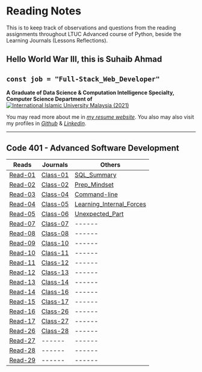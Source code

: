 # Reading Notes

This is to keep track of observations and questions from the reading assignments throughout LTUC Advanced course of Python, beside the Learning Journals (Lessons Reflections).

## Hello World War III, this is Suhaib Ahmad

## `const job = "Full-Stack_Web_Developer"`

**A Graduate of Data Science & Computation Intelligence Specialty, Computer Science Department of** [![International Islamic University Malaysia (2021)](https://upload.wikimedia.org/wikipedia/commons/f/f7/IIUM_Logo_.svg)](https://iium.edu.my)

You may read more about me in *[my resume website](https://suhaib.dev)*. You also may also visit my profiles in *[Github](https://github.com/makkahwi/)* & *[Linkedin](https://www.linkedin.com/in/makkahwi/)*.

---

## Code 401 - Advanced Software Development

| Reads     | Journals  | Others                     |
| --------- | --------- | -------------------------- |
| [Read-01](/Read-01/README.md) | [Class-01](/Class-01/README.md) | [SQL_Summary](/SQL/README.md) |
| [Read-02](/Read-02/README.md) | [Class-02](/Class-02/README.md) | [Prep_Mindset](/Prep_Mindset/README.md) |
| [Read-03](/Read-03/README.md) | [Class-04](/Class-04/README.md) | [Command-line](/Command-line/README.md) |
| [Read-04](/Read-04/README.md) | [Class-05](/Class-05/README.md) | [Learning_Internal_Forces](/Learning_Forces/README.md) |
| [Read-05](/Read-05/README.md) | [Class-06](/Class-06/README.md) | [Unexpected_Part](/Unexpected_Part/README.md) |
| [Read-07](/Read-07/README.md) | [Class-07](/Class-07/README.md) |           ------           |
| [Read-08](/Read-08/README.md) | [Class-08](/Class-08/README.md) |           ------           |
| [Read-09](/Read-09/README.md) | [Class-10](/Class-10/README.md) |           ------           |
| [Read-10](/Read-10/README.md) | [Class-11](/Class-11/README.md) |           ------           |
| [Read-11](/Read-11/README.md) | [Class-12](/Class-12/README.md) |           ------           |
| [Read-12](/Read-12/README.md) | [Class-13](/Class-13/README.md) |           ------           |
| [Read-13](/Read-13/README.md) | [Class-14](/Class-14/README.md) |           ------           |
| [Read-14](/Read-14/README.md) | [Class-16](/Class-16/README.md) |           ------           |
| [Read-15](/Read-15/README.md) | [Class-17](/Class-17/README.md) |           ------           |
| [Read-16](/Read-16/README.md) | [Class-26](/Class-26/README.md) |           ------           |
| [Read-17](/Read-17/README.md) | [Class-27](/Class-27/README.md) |           ------           |
| [Read-26](/Read-27/README.md) | [Class-28](/Class-28/README.md) |           ------           |
| [Read-27](/Read-28/README.md) |  ------   |           ------           |
| [Read-28](/Read-29/README.md) |  ------   |           ------           |
| [Read-29](/Read-29/README.md) |  ------   |           ------           |
